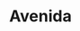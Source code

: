 ---
title: "Avenida"
url: /benidorm/avenida-avenida-del-mediterraneo-avinguda-del-mediterrani/
shop: Parfümerie
---